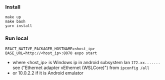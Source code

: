 ### Install
```
make up
make bash
yarn install
```

### Run local
```
REACT_NATIVE_PACKAGER_HOSTNAME=<host_ip> BASE_URL=http://<host_ip>:8070 expo start
```
* where <host_ip> is Windows ip in android subsystem lan `172.xx.......`
 see ("Ethernet adapter vEthernet (WSLCore)") from `ipconfig /all`
* or 10.0.2.2 if it is Android emulator
